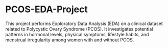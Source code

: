 # PCOS-EDA-Project
This project performs Exploratory Data Analysis (EDA) on a clinical dataset related to Polycystic Ovary Syndrome (PCOS). It investigates potential patterns in hormonal levels, physical symptoms, lifestyle habits, and menstrual irregularity among women with and without PCOS.
